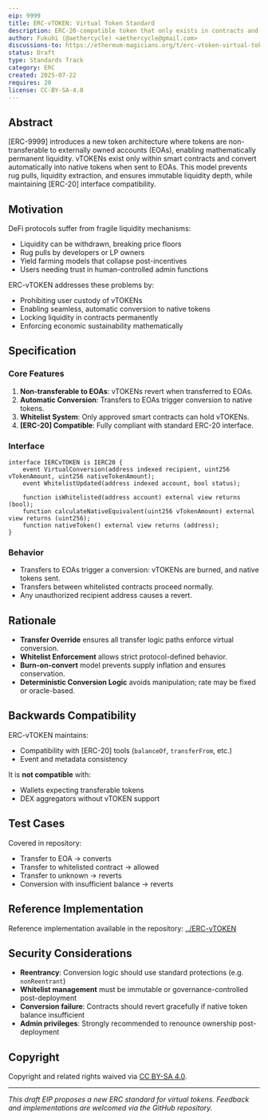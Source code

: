 ```yaml
---
eip: 9999
title: ERC-vTOKEN: Virtual Token Standard
description: ERC-20-compatible token that only exists in contracts and auto-converts to native tokens for EOAs.
author: Fukuhi (@aethercycle) <aethercycle@gmail.com>
discussions-to: https://ethereum-magicians.org/t/erc-vtoken-virtual-token-standard/12345
status: Draft
type: Standards Track
category: ERC
created: 2025-07-22
requires: 20
license: CC-BY-SA-4.0
---
```


## Abstract

[ERC-9999] introduces a new token architecture where tokens are non-transferable to externally owned accounts (EOAs), enabling mathematically permanent liquidity. vTOKENs exist only within smart contracts and convert automatically into native tokens when sent to EOAs. This model prevents rug pulls, liquidity extraction, and ensures immutable liquidity depth, while maintaining [ERC-20] interface compatibility.

## Motivation

DeFi protocols suffer from fragile liquidity mechanisms:

- Liquidity can be withdrawn, breaking price floors
- Rug pulls by developers or LP owners
- Yield farming models that collapse post-incentives
- Users needing trust in human-controlled admin functions

ERC-vTOKEN addresses these problems by:

- Prohibiting user custody of vTOKENs
- Enabling seamless, automatic conversion to native tokens
- Locking liquidity in contracts permanently
- Enforcing economic sustainability mathematically

## Specification

### Core Features

1. **Non-transferable to EOAs**: vTOKENs revert when transferred to EOAs.
2. **Automatic Conversion**: Transfers to EOAs trigger conversion to native tokens.
3. **Whitelist System**: Only approved smart contracts can hold vTOKENs.
4. **[ERC-20] Compatible**: Fully compliant with standard ERC-20 interface.

### Interface

```solidity
interface IERCvTOKEN is IERC20 {
    event VirtualConversion(address indexed recipient, uint256 vTokenAmount, uint256 nativeTokenAmount);
    event WhitelistUpdated(address indexed account, bool status);

    function isWhitelisted(address account) external view returns (bool);
    function calculateNativeEquivalent(uint256 vTokenAmount) external view returns (uint256);
    function nativeToken() external view returns (address);
}
```

### Behavior

- Transfers to EOAs trigger a conversion: vTOKENs are burned, and native tokens sent.
- Transfers between whitelisted contracts proceed normally.
- Any unauthorized recipient address causes a revert.

## Rationale

- **Transfer Override** ensures all transfer logic paths enforce virtual conversion.
- **Whitelist Enforcement** allows strict protocol-defined behavior.
- **Burn-on-convert** model prevents supply inflation and ensures conservation.
- **Deterministic Conversion Logic** avoids manipulation; rate may be fixed or oracle-based.

## Backwards Compatibility

ERC-vTOKEN maintains:

- Compatibility with [ERC-20] tools (`balanceOf`, `transferFrom`, etc.)
- Event and metadata consistency

It is **not compatible** with:

- Wallets expecting transferable tokens
- DEX aggregators without vTOKEN support

## Test Cases

Covered in repository:

- Transfer to EOA → converts
- Transfer to whitelisted contract → allowed
- Transfer to unknown → reverts
- Conversion with insufficient balance → reverts

## Reference Implementation

Reference implementation available in the repository: [../ERC-vTOKEN](../ERC-vTOKEN)

## Security Considerations

- **Reentrancy**: Conversion logic should use standard protections (e.g. `nonReentrant`)
- **Whitelist management** must be immutable or governance-controlled post-deployment
- **Conversion failure**: Contracts should revert gracefully if native token balance insufficient
- **Admin privileges**: Strongly recommended to renounce ownership post-deployment

## Copyright

Copyright and related rights waived via [CC BY-SA 4.0](https://creativecommons.org/licenses/by-sa/4.0/).

---

*This draft EIP proposes a new ERC standard for virtual tokens. Feedback and implementations are welcomed via the GitHub repository.*

